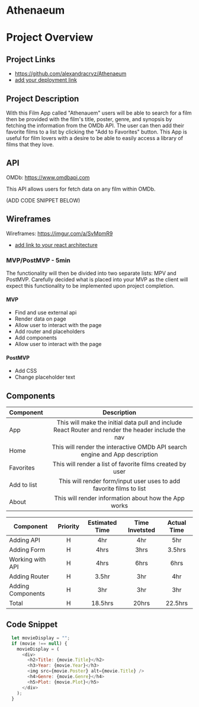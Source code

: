 
 # Athenaeum
 # Project Overview

 ## Project Links

 - https://github.com/alexandracrvz/Athenaeum
 - [add your deployment link]()

 ## Project Description

 With this Film App called "Athenauem" users will be able to search for a film then be provided with the film's title, poster, genre, and synopsis by fetching the information from the OMDb API. The user can then add their favorite films to a list by clicking the "Add to Favorites" button. This App is useful for film lovers with a desire to be able to easily access a library of films that they love.

 ## API

 OMDb: https://www.omdbapi.com

 This API allows users for fetch data on any film within OMDb.

 (ADD CODE SNIPPET BELOW)


 ## Wireframes

 Wireframes: https://imgur.com/a/SvMpmR9
 - [add link to your react architecture]()


 ### MVP/PostMVP - 5min

 The functionality will then be divided into two separate lists: MPV and PostMVP.  Carefully decided what is placed into your MVP as the client will expect this functionality to be implemented upon project completion.  

 #### MVP
 - Find and use external api 
 - Render data on page 
 - Allow user to interact with the page
 - Add router and placeholders
 - Add components
 - Allow user to interact with the page

 #### PostMVP

 - Add CSS
 - Change placeholder text

 ## Components

 | Component | Description | 
 | --- | :---: |  
 | App | This will make the initial data pull and include React Router and render the header include the nav|
 | Home | This will render the interactive OMDb API search engine and App description |
 | Favorites | This will render a list of favorite films created by user |
 | Add to list | This will render form/input user uses to add favorite films to list |
 | About | This will render information about how the App works |


 | Component | Priority | Estimated Time | Time Invetsted | Actual Time |
 | --- | :---: |  :---: | :---: | :---: |
 | Adding API | H | 4hr | 4hr | 5hr |
 | Adding Form | H | 4hrs| 3hrs | 3.5hrs |
 | Working with API | H | 4hrs| 6hrs | 6hrs |
 | Adding Router | H | 3.5hr | 3hr | 4hr |
 | Adding Components | H | 3hr | 3hr | 3hr |
 | Total | H | 18.5hrs | 20hrs | 22.5hrs |
 

 ## Code Snippet

```js
  let movieDisplay = "";
  if (movie !== null) {
    movieDisplay = (
      <div>
        <h2>Title: {movie.Title}</h2>
        <h3>Year: {movie.Year}</h3>
        <img src={movie.Poster} alt={movie.Title} />
        <h4>Genre: {movie.Genre}</h4>
        <h5>Plot: {movie.Plot}</h5>
      </div>
    );
  }
  ```
